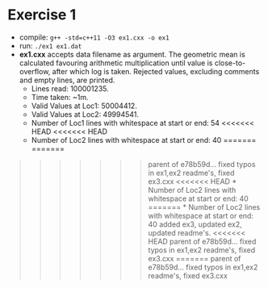 # Exercise 1
* compile: `g++ -std=c++11 -O3 ex1.cxx -o ex1`
* run: `./ex1 ex1.dat`
* **ex1.cxx** accepts data filename as argument. The geometric mean is calculated favouring arithmetic multiplication until value is close-to-overflow, 
after which log is taken. Rejected values, excluding comments and empty lines, are printed.
    * Lines read: 100001235.
    * Time taken: ~1m.
    * Valid Values at Loc1: 50004412.
    * Valid Values at Loc2: 49994541.
    * Number of Loc1 lines with whitespace at start or end: 54
<<<<<<< HEAD
<<<<<<< HEAD
    * Number of Loc2 lines with whitespace at start or end: 40
=======
=======
>>>>>>> parent of e78b59d... fixed typos in ex1,ex2 readme's, fixed ex3.cxx
<<<<<<< HEAD
    * Number of Loc2 lines with whitespace at start or end: 40
=======
    * Number of Loc2 lines with whitespace at start or end: 40
>>>>>>> added ex3, updated ex2, updated readme's.
<<<<<<< HEAD
>>>>>>> parent of e78b59d... fixed typos in ex1,ex2 readme's, fixed ex3.cxx
=======
>>>>>>> parent of e78b59d... fixed typos in ex1,ex2 readme's, fixed ex3.cxx
